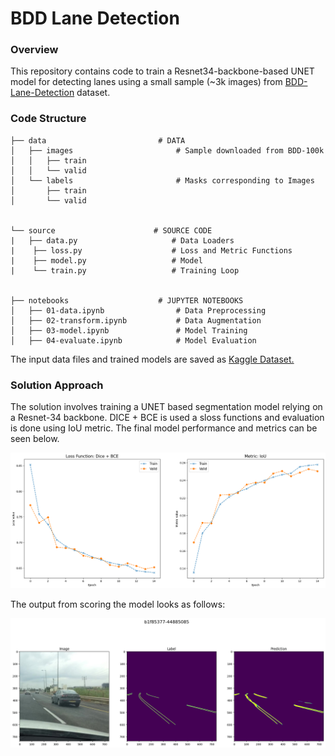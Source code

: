 # BDD Lane Detection

### Overview

This repository contains code to train a Resnet34-backbone-based UNET model for detecting lanes using a small sample (~3k images) from [BDD-Lane-Detection](https://www.bdd100k.com) dataset.

### Code Structure

```
├── data                         # DATA
│   ├── images                       # Sample downloaded from BDD-100k
│   │   ├── train
│   │   └── valid
│   └── labels                       # Masks corresponding to Images 
│       ├── train
│       └── valid


└── source                      # SOURCE CODE
|   ├── data.py                     # Data Loaders  
|    ├── loss.py                    # Loss and Metric Functions
|    ├── model.py                   # Model
|    └── train.py                   # Training Loop


├── notebooks                    # JUPYTER NOTEBOOKS
│   ├── 01-data.ipynb                # Data Preprocessing
│   ├── 02-transform.ipynb           # Data Augmentation
│   ├── 03-model.ipynb               # Model Training
│   ├── 04-evaluate.ipynb            # Model Evaluation

```

The input data files and trained models are saved as [Kaggle Dataset.](https://www.kaggle.com/datasets/brightertiger/bdd-lane-detection)

### Solution Approach

The solution involves training a UNET based segmentation model relying on a Resnet-34 backbone. DICE + BCE is used a sloss functions and evaluation is done using IoU metric. The final model performance and metrics can be seen below. 

![](/images/performance.png)

The output from scoring the model looks as follows:

![](/images/output.png)

